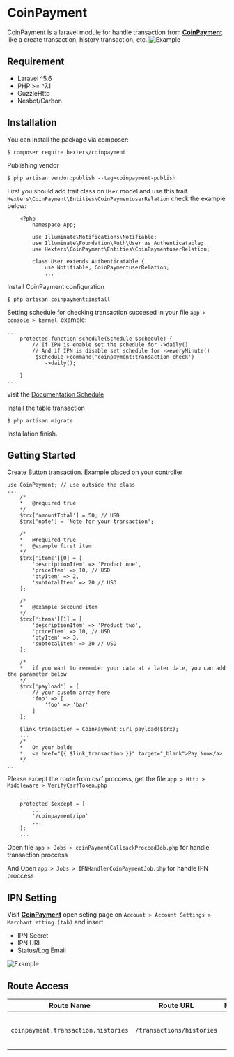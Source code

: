 # CoinPayment

CoinPayment is a laravel module for handle transaction from [**CoinPayment**](https://www.coinpayments.net/index.php?ref=3dc0c5875304cc5cc1d98782c2741cb5) like a create transaction, history transaction, etc.
![Example](https://github.com/hexters/CoinPayment/blob/master/example.png?raw=true)
## Requirement
- Laravel ^5.6
- PHP >= ^7.1
- GuzzleHttp
- Nesbot/Carbon
## Installation
You can install the package via composer:
```
$ composer require hexters/coinpayment
```
Publishing vendor
```
$ php artisan vendor:publish --tag=coinpayment-publish
```
First you should add trait class on ```User``` model and use this trait ```Hexters\CoinPayment\Entities\CoinPaymentuserRelation``` check the example below:

```
    <?php
        namespace App;

        use Illuminate\Notifications\Notifiable;
        use Illuminate\Foundation\Auth\User as Authenticatable;
        use Hexters\CoinPayment\Entities\CoinPaymentuserRelation;

        class User extends Authenticatable {
            use Notifiable, CoinPaymentuserRelation;
            ...
```

Install CoinPayment configuration
```
$ php artisan coinpayment:install
```

Setting schedule for checking transaction succesed in your file ```app > console > kernel```. example:
```
...
    protected function schedule(Schedule $schedule) {
        // If IPN is enable set the schedule for ->daily()
        // And if IPN is disable set schedule for ->everyMinute()
         $schedule->command('coinpayment:transaction-check')
            ->daily();

    }
...
```
visit the [Documentation Schedule](https://laravel.com/docs/5.6/scheduling)

Install the table transaction
```
$ php artisan migrate
```
Installation finish.
## Getting Started
Create Button transaction. Example placed on your controller
```
use CoinPayment; // use outside the class
...
    /*
    *   @required true
    */
    $trx['amountTotal'] = 50; // USD
    $trx['note'] = 'Note for your transaction';

    /*
    *   @required true
    *   @example first item
    */
    $trx['items'][0] = [
        'descriptionItem' => 'Product one',
        'priceItem' => 10, // USD
        'qtyItem' => 2,
        'subtotalItem' => 20 // USD
    ];

    /*
    *   @example secound item
    */
    $trx['items'][1] = [
        'descriptionItem' => 'Product two',
        'priceItem' => 10, // USD
        'qtyItem' => 3,
        'subtotalItem' => 30 // USD
    ];

    /*
    *   if you want to remember your data at a later date, you can add the parameter below
    */
    $trx['payload'] = [
        // your cusotm array here
        'foo' => [
            'foo' => 'bar'
        ]
    ];

    $link_transaction = CoinPayment::url_payload($trx);
    ...
    /*
    *   On your balde
    *   <a href="{{ $link_transaction }}" target="_blank">Pay Now</a>
    */
...
```

Please except the route from csrf proccess, get the file ```app > Http > Middleware > VerifyCsrfToken.php```
```
    ...
    protected $except = [
        ...
        '/coinpayment/ipn'
        ...
    ];
    ...
```
Open file `app > Jobs > coinPaymentCallbackProccedJob.php` for handle transaction proccess

And Open `app > Jobs > IPNHandlerCoinPaymentJob.php` for handle IPN proccess

## IPN Setting
Visit [**CoinPayment**](https://www.coinpayments.net/index.php?ref=3dc0c5875304cc5cc1d98782c2741cb5) open seting page on `Account > Account Settings > Marchant etting (tab)` and insert
- IPN Secret
- IPN URL
- Status/Log Email

![Example](https://github.com/hexters/CoinPayment/blob/master/setting.png?raw=true)

## Route Access
|Route Name|Route URL|Method|Description|
|---|---|:---:|---|
|`coinpayment.transaction.histories`|`/transactions/histories`|GET|Route for access transaction histories|
